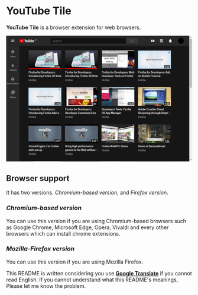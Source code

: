 # YouTube Tile

**YouTube Tile** is a browser extension for web browsers.

![screenshot_playlist](./README/screenshot_playlist.png)

## Browser support

It has two versions. *Chromium-based version*, and *Firefox version*.

### *Chromium-based version*
You can use this version if you are using Chromium-based browsers such as Google Chrome,  Microsoft Edge, Opera, Vivaldi and every other browsers which can install chrome extensions.

### *Mozilla-Firefox version*
You can use this version if you are using Mozilla Firefox.

This README is written considering you use [**Google Translate**](https://translate.google.com/) if you cannot read English. If you cannot understand what this README's meanings, Please let me know the problem.